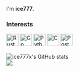 I'm <b>ice777</b>.

### Interests
<div align="left">
  <img alt="Rust" width="32px" src="https://raw.githubusercontent.com/yurijserrano/Github-Profile-Readme-Logos/master/programming%20languages/rust.svg" />
  <img alt="Go" width="32px" src="https://raw.githubusercontent.com/yurijserrano/Github-Profile-Readme-Logos/master/programming%20languages/go.svg" />
  <img alt="Python" width="32px" src="https://raw.githubusercontent.com/yurijserrano/Github-Profile-Readme-Logos/master/programming%20languages/python.svg" />
  <img alt="C" width="32px" src="https://raw.githubusercontent.com/yurijserrano/Github-Profile-Readme-Logos/master/programming%20languages/c.svg" />
  <img alt="PostgreSQL" width="32px" src="https://raw.githubusercontent.com/yurijserrano/Github-Profile-Readme-Logos/master/databases/postgresql.svg" />
</div>
</br>
<div align="left" style="display:block;">
  <img src="https://github-readme-stats.vercel.app/api?username=ice777x&show_icons=true&theme=algolia" alt="ice777x's GitHub stats"></img>
</div>
<img src="https://github-readme-stats.vercel.app/api/top-langs/?username=ice777x&theme=algolia&layout=compact" />

